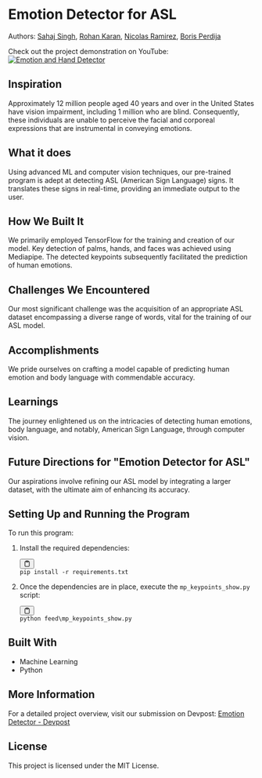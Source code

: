 # Emotion Detector for ASL

Authors: [Sahaj Singh](https://github.com/SatireSage), [Rohan Karan](https://github.com/RohanKaran), [Nicolas Ramirez](https://github.com/Pikanick), [Boris Perdija](https://github.com/bperdija)

Check out the project demonstration on YouTube:
[![Emotion and Hand Detector](https://github.com/SatireSage/Stormhacks22-Emotion-Detector-for-ASL/assets/49692422/89af1bb1-31fe-45a5-a642-7156c50b6042)](https://www.youtube.com/watch?v=E5jAKVbiboY "Emotion and Hand Detector")

## Inspiration

Approximately 12 million people aged 40 years and over in the United States have vision impairment, including 1 million who are blind. Consequently, these individuals are unable to perceive the facial and corporeal expressions that are instrumental in conveying emotions.

## What it does

Using advanced ML and computer vision techniques, our pre-trained program is adept at detecting ASL (American Sign Language) signs. It translates these signs in real-time, providing an immediate output to the user.

## How We Built It

We primarily employed TensorFlow for the training and creation of our model. Key detection of palms, hands, and faces was achieved using Mediapipe. The detected keypoints subsequently facilitated the prediction of human emotions.

## Challenges We Encountered

Our most significant challenge was the acquisition of an appropriate ASL dataset encompassing a diverse range of words, vital for the training of our ASL model.

## Accomplishments

We pride ourselves on crafting a model capable of predicting human emotion and body language with commendable accuracy.

## Learnings

The journey enlightened us on the intricacies of detecting human emotions, body language, and notably, American Sign Language, through computer vision.

## Future Directions for "Emotion Detector for ASL"

Our aspirations involve refining our ASL model by integrating a larger dataset, with the ultimate aim of enhancing its accuracy.

## Setting Up and Running the Program

To run this program:

1. Install the required dependencies:
   <pre><div class="bg-black rounded-md mb-4"><div class="flex items-center relative text-gray-200 bg-gray-800 px-4 py-2 text-xs font-sans justify-between rounded-t-md"><button class="flex ml-auto gap-2"><svg stroke="currentColor" fill="none" stroke-width="2" viewBox="0 0 24 24" stroke-linecap="round" stroke-linejoin="round" class="h-4 w-4" height="1em" width="1em" xmlns="http://www.w3.org/2000/svg"><path d="M16 4h2a2 2 0 0 1 2 2v14a2 2 0 0 1-2 2H6a2 2 0 0 1-2-2V6a2 2 0 0 1 2-2h2"></path><rect x="8" y="2" width="8" height="4" rx="1" ry="1"></rect></svg></button></div><div class="p-4 overflow-y-auto"><code class="!whitespace-pre hljs language-bash">pip install -r requirements.txt
   </code></div></div></pre>
2. Once the dependencies are in place, execute the `mp_keypoints_show.py` script:
   <pre><div class="bg-black rounded-md mb-4"><div class="flex items-center relative text-gray-200 bg-gray-800 px-4 py-2 text-xs font-sans justify-between rounded-t-md"><button class="flex ml-auto gap-2"><svg stroke="currentColor" fill="none" stroke-width="2" viewBox="0 0 24 24" stroke-linecap="round" stroke-linejoin="round" class="h-4 w-4" height="1em" width="1em" xmlns="http://www.w3.org/2000/svg"><path d="M16 4h2a2 2 0 0 1 2 2v14a2 2 0 0 1-2 2H6a2 2 0 0 1-2-2V6a2 2 0 0 1 2-2h2"></path><rect x="8" y="2" width="8" height="4" rx="1" ry="1"></rect></svg></button></div><div class="p-4 overflow-y-auto"><code class="!whitespace-pre hljs language-bash">python feed\mp_keypoints_show.py
   </code></div></div></pre>

## Built With

- Machine Learning
- Python

## More Information

For a detailed project overview, visit our submission on Devpost: [Emotion Detector - Devpost](https://devpost.com/software/emotion-detector-o60hev)

## License

This project is licensed under the MIT License.
